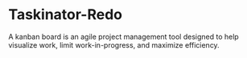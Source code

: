 # Taskinator-Redo
A kanban board is an agile project management tool designed to help visualize work, limit work-in-progress, and maximize efficiency. 
